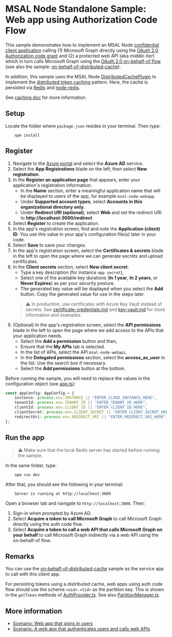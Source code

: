 # MSAL Node Standalone Sample: Web app using Authorization Code Flow

This sample demonstrates how to implement an MSAL Node [confidential client application](../../../lib/msal-node/docs/initialize-confidential-client-application.md) calling (1) Microsoft Graph directly using the [OAuth 2.0 Authorization code grant](https://learn.microsoft.com/azure/active-directory/develop/v2-oauth2-auth-code-flow) and (2) a protected web API (aka *middle-tier*) which in turn calls Microsoft Graph using the [OAuth 2.0 on-behalf-of flow](https://docs.microsoft.com/azure/active-directory/develop/v2-oauth2-on-behalf-of-flow) (see also the sample: [on-behalf-of-distributed-cache](../on-behalf-of-distributed-cache)).

In addition, this sample uses the MSAL Node [DistributedCachePlugin](../../../lib/msal-node/src/cache/distributed/DistributedCachePlugin.ts) to implement the [distributed token caching](../../../lib/msal-node/docs/caching.md#performance-and-security) pattern. Here, the cache is persisted via [Redis](https://redis.io/) and [node-redis](https://github.com/NodeRedis/node-redis).

See [caching doc](../../../lib/msal-node/docs/caching.md) for more information.

## Setup

Locate the folder where `package.json` resides in your terminal. Then type:

```console
    npm install
```

## Register

1. Navigate to the [Azure portal](https://portal.azure.com) and select the **Azure AD** service.
1. Select the **App Registrations** blade on the left, then select **New registration**.
1. In the **Register an application page** that appears, enter your application's registration information:
   - In the **Name** section, enter a meaningful application name that will be displayed to users of the app, for example `msal-node-webapp`.
   - Under **Supported account types**, select **Accounts in this organizational directory only**.
   - Under **Redirect URI (optional)**, select **Web** and set the redirect URI to **http://localhost:3000/redirect**
1. Select **Register** to create the application.
1. In the app's registration screen, find and note the **Application (client) ID**. You use this value in your app's configuration file(s) later in your code.
1. Select **Save** to save your changes.
1. In the app's registration screen, select the **Certificates & secrets** blade in the left to open the page where we can generate secrets and upload certificates.
1. In the **Client secrets** section, select **New client secret**:
   - Type a key description (for instance `app secret`),
   - Select one of the available key durations (**In 1 year**, **In 2 years**, or **Never Expires**) as per your security posture.
   - The generated key value will be displayed when you select the **Add** button. Copy the generated value for use in the steps later.
    > :warning: In production, use certificates with Azure Key Vault instead of secrets. See [certificate-credentials.md](../../../lib/msal-node/docs/certificate-credentials.md) and [key-vault.md](../../../lib/msal-node/docs/key-vault-managed-identity.md) for more information and examples.
1. (Optional) In the app's registration screen, select the **API permissions** blade in the left to open the page where we add access to the APIs that your application needs.
   - Select the **Add a permission** button and then,
   - Ensure that the **My APIs** tab is selected.
   - In the list of APIs, select the API `msal-node-webapi`.
   - In the **Delegated permissions** section, select the **access_as_user** in the list. Use the search box if necessary.
   - Select the **Add permissions** button at the bottom.

Before running the sample, you will need to replace the values in the configuration object (see [app.ts](./src/app.ts)):

```typescript
const appConfig: AppConfig = {
    instance: process.env.INSTANCE || "ENTER_CLOUD_INSTANCE_HERE",
    tenantId: process.env.TENANT_ID || "ENTER_TENANT_ID_HERE",
    clientId: process.env.CLIENT_ID || "ENTER_CLIENT_ID_HERE",
    clientSecret: process.env.CLIENT_SECRET || "ENTER_CLIENT_SECRET_HERE",
    redirectUri: process.env.REDIRECT_URI || "ENTER_REDIRECT_URI_HERE",
};
```

## Run the app

> :warning: Make sure that the local Redis server has started before running the sample.

In the same folder, type:

```console
    npm run dev
```

After that, you should see the following in your terminal:

```console
    Server is running at http://localhost:3000
```

Open a browser tab and navigate to `http://localhost:3000`. Then:

1. Sign-in when prompted by Azure AD.
1. Select **Acquire a token to call Microsoft Graph** to call Microsoft Graph directly using the auth code flow.
1. Select **Acquire a token to call a web API that calls Microsoft Graph on your behalf** to call Microsoft Graph indirectly via a web API using the on-behalf-of flow.

## Remarks

You can use the [on-behalf-of-distributed-cache](../on-behalf-of-distributed-cache) sample as the service app to call with this client app.

For persisting tokens using a distributed cache, web apps using auth code flow should use the scheme `<oid>.<tid>` as the partition key. This is shown in the `getToken` methods of [AuthProvider.ts](./src/AuthProvider.ts). See also [PartitionManager.ts](./src/PartitionManager.ts).

## More information

- [Scenario: Web app that signs in users](https://learn.microsoft.com/azure/active-directory/develop/scenario-web-app-sign-user-overview)
- [Scenario: A web app that authenticates users and calls web APIs](https://learn.microsoft.com/azure/active-directory/develop/scenario-web-app-call-api-overview)
